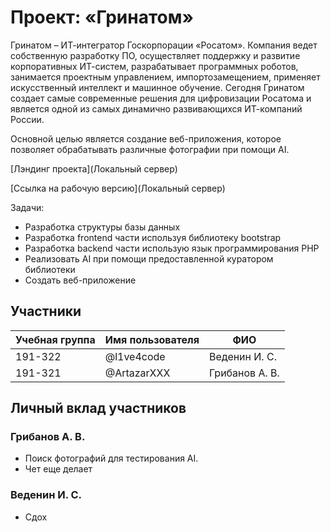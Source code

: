 # Проект: «Гринатом»

Гринатом – ИТ-интегратор Госкорпорации «Росатом». Компания ведет собственную разработку ПО, осуществляет поддержку и развитие корпоративных ИТ-систем, разрабатывает программных роботов, занимается проектным управлением, импортозамещением, применяет искусственный интеллект и машинное обучение. Сегодня Гринатом создает самые современные решения для цифровизации Росатома и является одной из самых динамично развивающихся ИТ-компаний России.

Основной целью является создание веб-приложения, которое позволяет обрабатывать различные фотографии
при помощи AI.

[Лэндинг проекта](Локальный сервер)

[Ссылка на рабочую версию](Локальный сервер)

Задачи:
 - Разработка структуры базы данных
 - Разработка frontend части используя библиотеку bootstrap
 - Разработка backend части использую язык программирования PHP
 - Реализовать AI при помощи предоставленной куратором библиотеки
 - Создать веб-приложение


## Участники

| Учебная группа | Имя пользователя | ФИО                      |
|----------------|------------------|--------------------------|
| 191-322       | @l1ve4code        | Веденин И. С.         |
| 191-321       | @ArtazarXXX        | Грибанов А. В.        |

## Личный вклад участников

### Грибанов А. В.

- Поиск фотографий для тестирования AI.
- Чет еще делает

### Веденин И. С.

- Сдох
